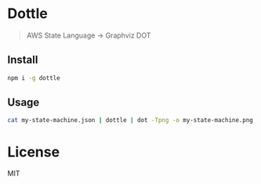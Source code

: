 # Dottle

> AWS State Language -> Graphviz DOT

## Install

```sh
npm i -g dottle
```

## Usage

```sh
cat my-state-machine.json | dottle | dot -Tpng -o my-state-machine.png
```

# License

MIT
